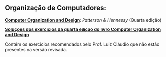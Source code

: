 Organização de Computadores:
----------------------------

[**Computer Organization and Design**][1]: *Patterson & Hennessy* (Quarta edição)

[**Soluções dos exercícios da quarta edição do livro Computer Organization and Design**][2]

Contém os exercícios recomendados pelo Prof. Luiz Cláudio que não estão presentes na versão revisada.


[1]: https://drive.google.com/file/d/0B8eSwDIKbcFKMTRTVVJyY2NPLU0
[2]: https://drive.google.com/file/d/0B8eSwDIKbcFKcGw2Vlp3X1BoMzQ
